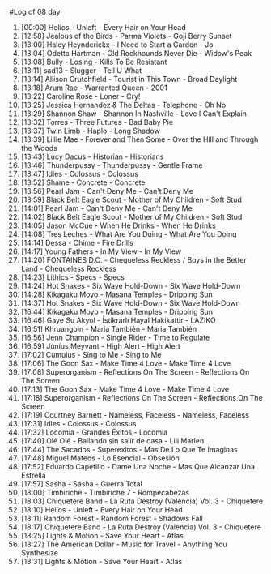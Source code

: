 #Log of 08 day

1. [00:00] Helios - Unleft - Every Hair on Your Head
1. [12:58] Jealous of the Birds - Parma Violets - Goji Berry Sunset
1. [13:00] Haley Heynderickx - I Need to Start a Garden - Jo
1. [13:04] Odetta Hartman - Old Rockhounds Never Die - Widow's Peak
1. [13:08] Bully - Losing - Kills To Be Resistant
1. [13:11] sad13 - Slugger - Tell U What
1. [13:14] Allison Crutchfield - Tourist in This Town - Broad Daylight
1. [13:18] Arum Rae - Warranted Queen - 2001
1. [13:22] Caroline Rose - Loner - Cry!
1. [13:25] Jessica Hernandez & The Deltas - Telephone - Oh No
1. [13:29] Shannon Shaw - Shannon In Nashville - Love I Can't Explain
1. [13:32] Torres - Three Futures - Bad Baby Pie
1. [13:37] Twin Limb - Haplo - Long Shadow
1. [13:39] Lillie Mae - Forever and Then Some - Over the Hill and Through the Woods
1. [13:43] Lucy Dacus - Historian - Historians
1. [13:46] Thunderpussy - Thunderpussy - Gentle Frame
1. [13:47] Idles - Colossus - Colossus
1. [13:52] Shame - Concrete - Concrete
1. [13:56] Pearl Jam - Can't Deny Me - Can't Deny Me
1. [13:59] Black Belt Eagle Scout - Mother of My Children - Soft Stud
1. [14:01] Pearl Jam - Can't Deny Me - Can't Deny Me
1. [14:02] Black Belt Eagle Scout - Mother of My Children - Soft Stud
1. [14:05] Jason McCue - When He Drinks - When He Drinks
1. [14:08] Tres Leches - What Are You Doing - What Are You Doing
1. [14:14] Dessa - Chime - Fire Drills
1. [14:17] Young Fathers - In My View - In My View
1. [14:20] FONTAINES D.C. - Chequeless Reckless / Boys in the Better Land - Chequeless Reckless
1. [14:23] Lithics - Specs - Specs
1. [14:24] Hot Snakes - Six Wave Hold-Down - Six Wave Hold-Down
1. [14:28] Kikagaku Moyo - Masana Temples - Dripping Sun
1. [14:37] Hot Snakes - Six Wave Hold-Down - Six Wave Hold-Down
1. [16:44] Kikagaku Moyo - Masana Temples - Dripping Sun
1. [16:46] Gaye Su Akyol - İstikrarlı Hayal Hakikattir - LAZIKO
1. [16:51] Khruangbin - Maria También - Maria También
1. [16:56] Jenn Champion - Single Rider - Time to Regulate
1. [16:59] Júníus Meyvant - High Alert - High Alert
1. [17:02] Cumulus - Sing to Me - Sing to Me
1. [17:06] The Goon Sax - Make Time 4 Love - Make Time 4 Love
1. [17:08] Superorganism - Reflections On The Screen - Reflections On The Screen
1. [17:13] The Goon Sax - Make Time 4 Love - Make Time 4 Love
1. [17:18] Superorganism - Reflections On The Screen - Reflections On The Screen
1. [17:19] Courtney Barnett - Nameless, Faceless - Nameless, Faceless
1. [17:31] Idles - Colossus - Colossus
1. [17:32] Locomia - Grandes Éxitos - Locomia
1. [17:40] Olé Olé - Bailando sin salir de casa - Lili Marlen
1. [17:44] The Sacados - Superexitos - Mas De Lo Que Te Imaginas
1. [17:48] Miguel Mateos - Lo Esencial - Obsesión
1. [17:52] Eduardo Capetillo - Dame Una Noche - Mas Que Alcanzar Una Estrella
1. [17:57] Sasha - Sasha - Guerra Total
1. [18:00] Timbiriche - Timbiriche 7 - Rompecabezas
1. [18:03] Chiquetere Band - La Ruta Destroy (Valencia) Vol. 3 - Chiquetere
1. [18:10] Helios - Unleft - Every Hair on Your Head
1. [18:11] Random Forest - Random Forest - Shadows Fall
1. [18:17] Chiquetere Band - La Ruta Destroy (Valencia) Vol. 3 - Chiquetere
1. [18:25] Lights & Motion - Save Your Heart - Atlas
1. [18:27] The American Dollar - Music for Travel - Anything You Synthesize
1. [18:31] Lights & Motion - Save Your Heart - Atlas
